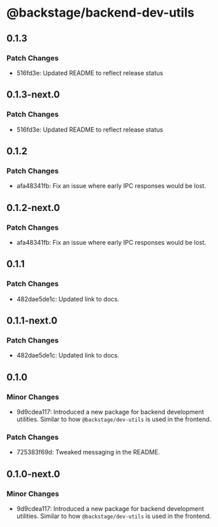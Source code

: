 # @backstage/backend-dev-utils

## 0.1.3

### Patch Changes

- 516fd3e: Updated README to reflect release status

## 0.1.3-next.0

### Patch Changes

- 516fd3e: Updated README to reflect release status

## 0.1.2

### Patch Changes

- afa48341fb: Fix an issue where early IPC responses would be lost.

## 0.1.2-next.0

### Patch Changes

- afa48341fb: Fix an issue where early IPC responses would be lost.

## 0.1.1

### Patch Changes

- 482dae5de1c: Updated link to docs.

## 0.1.1-next.0

### Patch Changes

- 482dae5de1c: Updated link to docs.

## 0.1.0

### Minor Changes

- 9d9cdea117: Introduced a new package for backend development utilities. Similar to how `@backstage/dev-utils` is used in the frontend.

### Patch Changes

- 725383f69d: Tweaked messaging in the README.

## 0.1.0-next.0

### Minor Changes

- 9d9cdea117: Introduced a new package for backend development utilities. Similar to how `@backstage/dev-utils` is used in the frontend.
